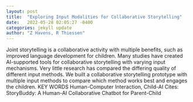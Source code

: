 ```yaml
---
layout: post
title:  "Exploring Input Modalities for Collaborative Storytelling"
date:   2022-05-28 02:05:27 -0400
categories: jekyll update
author: "Z Havens, R Thiessen"
---
```

Joint storytelling is a collaborative activity with multiple benefits, such as improved language development for children. Many studies have created AI-supported tools for collaborative storytelling with varying input mechanisms. Very little research has compared the differing quality of different input methods. We built a collaborative storytelling prototype with multiple input methods to compare which method works best and engages the children. KEY WORDS Human-Computer Interaction, Child-AI  Cites: StoryBuddy: A Human-AI Collaborative Chatbot for Parent-Child 